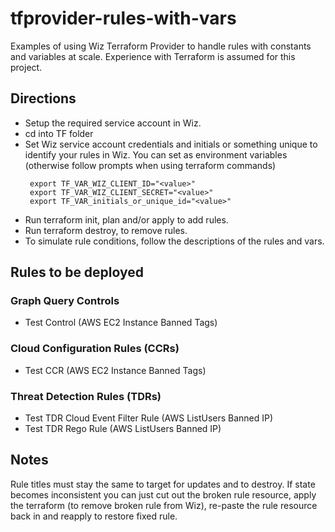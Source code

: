 # tfprovider-rules-with-vars
Examples of using Wiz Terraform Provider to handle rules with constants and variables at scale.  Experience with Terraform is assumed for this project.

## Directions
- Setup the required service account in Wiz.  
- cd into TF folder
- Set Wiz service account credentials and initials or something unique to identify your rules in Wiz.  You can set as environment variables (otherwise follow prompts when using terraform commands)
   ```
    export TF_VAR_WIZ_CLIENT_ID="<value>"
    export TF_VAR_WIZ_CLIENT_SECRET="<value>"
    export TF_VAR_initials_or_unique_id="<value>"
- Run terraform init, plan and/or apply to add rules.
- Run terraform destroy, to remove rules.
- To simulate rule conditions, follow the descriptions of the rules and vars.

## Rules to be deployed

### Graph Query Controls
- Test Control (AWS EC2 Instance Banned Tags)

### Cloud Configuration Rules (CCRs)
- Test CCR (AWS EC2 Instance Banned Tags)

### Threat Detection Rules (TDRs)
-   Test TDR Cloud Event Filter Rule (AWS ListUsers Banned IP)
-   Test TDR Rego Rule (AWS ListUsers Banned IP)


## Notes
Rule titles must stay the same to target for updates and to destroy.  If state becomes inconsistent you can just cut out the broken rule resource, apply the terraform (to remove broken rule from Wiz), re-paste the rule resource back in and reapply to restore fixed rule.